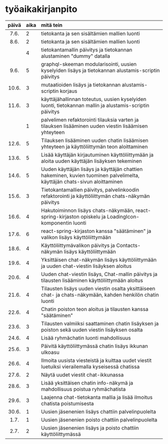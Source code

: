 # työaikakirjanpito

| päivä | aika | mitä tein                                                                                                                |
| :---: | :--- | :----------------------------------------------------------------------------------------------------------------------- |
| 7.6.  | 2    | tietokanta ja sen sisältämien mallien luonti                                                                             |
| 8.6.  | 2    | tietokanta ja sen sisältämien mallien luonti                                                                             |
|       | 4    | tietokantamallin päivitys ja tietokannan alustaminen "dummy" datalla                                                     |
| 9.6.  | 5    | graphql-skeeman modularisointi, uusien kyselyiden lisäys ja tietokannan alustamis-scriptin päivitys                      |
| 10.6. | 3    | mutaatioiden lisäys ja tietokannan alustamis-scriptin korjaus                                                            |
| 11.6. | 3    | käyttäjähallinnan toteutus, uusien kyselyiden luonti, tietokannan mallin ja alustamis-scriptin päivitys                  |
|       | 1    | palvelimen refaktorointi tilauksia varten ja tilauksen lisääminen uuden viestin lisäämisen yhteyteen                     |
| 12.6. | 5    | Tilauksen lisääminen uuden chatin lisäämisen yhteyteen ja käyttöliittymän teon aloittaminen                              |
| 13.6. | 5    | Lisää käyttäjän kirjautuminen käyttöliittymään ja aloita uuden käyttäjän lisäyksen tekeminen                             |
| 14.6. | 5    | Uuden käyttäjän lisäys ja käyttäjän chattien hakeminen, kuvien tuominen palvelimelta, käyttäjän chats-sivun aloittaminen |
| 15.6. | 3    | Tietokantamallien päivitys, palvelinkoodin refaktorointi ja käyttöliittymän chats-näkymän päivitys                       |
| 16.6. | 4    | Hakutoiminnon lisäys chats-näkymään, react-spring-kirjaston opiskelu ja LoadingIcon-komponentin luonti                   |
| 17.6. | 6    | react-spring-kirjaston kanssa "säätäminen" ja valikon lisäys käyttöliittymään                                            |
| 18.6. | 4    | Käyttöliittymävalikon päivitys ja Contacts-näkymän lisäys käyttöliittymään                                               |
| 19.6. | 4    | Yksittäisen chat-näkymän lisäys käyttöliittymään ja uuden chat-viestin lisäyksen aloitus                                 |
| 20.6. | 4    | Uuden chat-viestin lisäys, Chat-mallin päivitys ja tilausten lisääminen käyttöliittymään aloitus                         |
| 21.6. | 4    | Tilausten lisäys uuden viestin osalta yksittäiseen chat- ja chats-näkymään, kahden henkilön chatin luonti                |
| 22.6. | 4    | Chatin poiston teon aloitus ja tilausten kanssa "säätäminen"                                                             |
| 23.6. | 3    | Tilausten valmiiksi saattaminen chatin lisäyksen ja poiston sekä uuden viestin lisäyksen osalta                          |
| 24.6. | 4    | Lisää ryhmächatin luonti mahdollisuus                                                                                    |
| 25.6. | 3    | Päivitä käyttöliittymässä chatin lisäys ikkunan ulkoasu                                                                  |
| 26.6. | 4    | Ilmoita uusista viesteistä ja kuittaa uudet viestit luetuiksi vierailemalla kyseisessä chatissa                          |
| 27.6. | 2    | Näytä uudet viestit chat-ikkunassa                                                                                       |
| 28.6. | 3    | Lisää yksittäisen chatin info-näkymä ja mahdollisuus poistua ryhmächatista                                               |
| 29.6. | 3    | Laajenna chat-tietokanta mallia ja lisää ilmoitus chatista poistumisesta                                                 |
| 30.6. | 1    | Uusien jäsenenien lisäys chattiin palvelinpuolelta                                                                       |
| 1.7.  | 1    | Uusien jäsenenien poisto chattiin palvelinpuolelta                                                                       |
| 2.7.  | 2    | Uusien jäsenenien lisäys ja poisto chattiin käyttöliittymässä                                                            |
